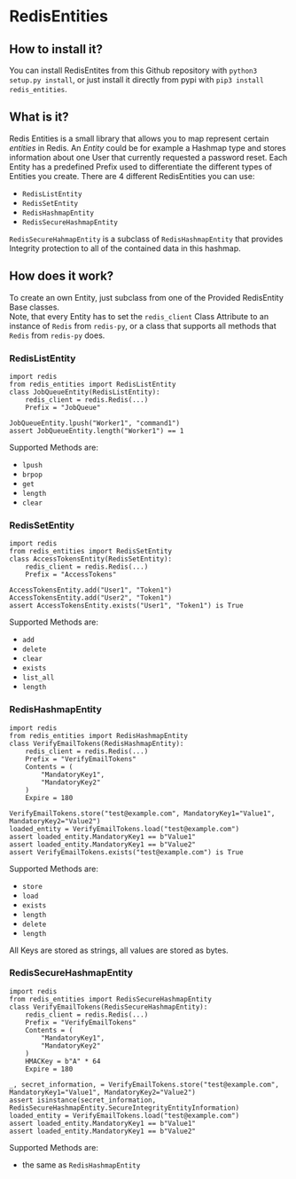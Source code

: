 # RedisEntities

## How to install it?

You can install RedisEntites from this Github repository with `python3 setup.py install`,
or just install it directly from pypi with `pip3 install redis_entities`.

## What is it?

Redis Entities is a small library that allows you to map represent certain *entities* in Redis.
An *Entity* could be for example a Hashmap type and stores information about one User that currently requested a
password reset. Each Entity has a predefined Prefix used to differentiate the different types of Entities you create.
There are 4 different RedisEntities you can use:

- `RedisListEntity`
- `RedisSetEntity`
- `RedisHashmapEntity`
- `RedisSecureHashmapEntity`

`RedisSecureHahmapEntity` is a subclass of `RedisHashmapEntity` that provides Integrity protection to all of the
contained data in this hashmap.

## How does it work?

To create an own Entity, just subclass from one of the Provided RedisEntity Base classes.<br>
Note, that every Entity has to set the `redis_client` Class Attribute to an instance of `Redis` from `redis-py`, or
a class that supports all methods that `Redis` from `redis-py` does.


### RedisListEntity

```python3
import redis
from redis_entities import RedisListEntity
class JobQueueEntity(RedisListEntity):
    redis_client = redis.Redis(...)
    Prefix = "JobQueue"

JobQueueEntity.lpush("Worker1", "command1")
assert JobQueueEntity.length("Worker1") == 1
```
Supported Methods are:
- `lpush`
- `brpop`
- `get`
- `length`
- `clear`




### RedisSetEntity

```python3
import redis
from redis_entities import RedisSetEntity
class AccessTokensEntity(RedisSetEntity):
    redis_client = redis.Redis(...)
    Prefix = "AccessTokens"

AccessTokensEntity.add("User1", "Token1")
AccessTokensEntity.add("User2", "Token1")
assert AccessTokensEntity.exists("User1", "Token1") is True
```
Supported Methods are:
- `add`
- `delete`
- `clear`
- `exists`
- `list_all`
- `length`



### RedisHashmapEntity

```python3
import redis
from redis_entities import RedisHashmapEntity
class VerifyEmailTokens(RedisHashmapEntity):
    redis_client = redis.Redis(...)
    Prefix = "VerifyEmailTokens"
    Contents = (
        "MandatoryKey1",
        "MandatoryKey2"
    )
    Expire = 180

VerifyEmailTokens.store("test@example.com", MandatoryKey1="Value1", MandatoryKey2="Value2")
loaded_entity = VerifyEmailTokens.load("test@example.com")
assert loaded_entity.MandatoryKey1 == b"Value1"
assert loaded_entity.MandatoryKey1 == b"Value2"
assert VerifyEmailTokens.exists("test@example.com") is True
```

Supported Methods are:
- `store`
- `load`
- `exists`
- `length`
- `delete`
- `length`

All Keys are stored as strings, all values are stored as bytes.

### RedisSecureHashmapEntity

```python3
import redis
from redis_entities import RedisSecureHashmapEntity
class VerifyEmailTokens(RedisSecureHashmapEntity):
    redis_client = redis.Redis(...)
    Prefix = "VerifyEmailTokens"
    Contents = (
        "MandatoryKey1",
        "MandatoryKey2"
    )
    HMACKey = b"A" * 64
    Expire = 180

_, secret_information, = VerifyEmailTokens.store("test@example.com", MandatoryKey1="Value1", MandatoryKey2="Value2")
assert isinstance(secret_information, RedisSecureHashmapEntity.SecureIntegrityEntityInformation)
loaded_entity = VerifyEmailTokens.load("test@example.com")
assert loaded_entity.MandatoryKey1 == b"Value1"
assert loaded_entity.MandatoryKey1 == b"Value2"
```
Supported Methods are:
- the same as `RedisHashmapEntity`